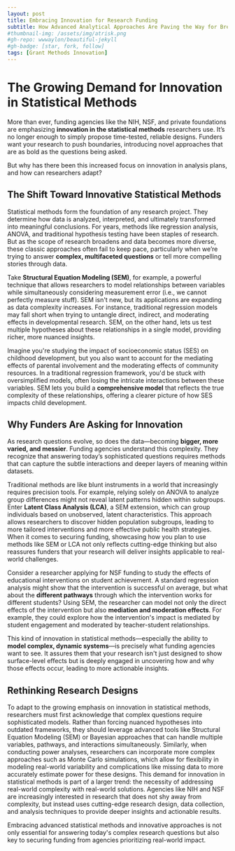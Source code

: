 ```yaml
---
layout: post
title: Embracing Innovation for Research Funding
subtitle: How Advanced Analytical Approaches Are Paving the Way for Breakthroughs and Securing Support from Leading Funding Agencies
#thumbnail-img: /assets/img/atrisk.png
#gh-repo: wwwaylon/beautiful-jekyll
#gh-badge: [star, fork, follow]
tags: [Grant Methods Innovation]
---
```


# The Growing Demand for Innovation in Statistical Methods

More than ever, funding agencies like the NIH, NSF, and private foundations are emphasizing **innovation in the statistical methods** researchers use. It’s no longer enough to simply propose time-tested, reliable designs. Funders want your research to push boundaries, introducing novel approaches that are as bold as the questions being asked.

But why has there been this increased focus on innovation in analysis plans, and how can researchers adapt?

## The Shift Toward Innovative Statistical Methods

Statistical methods form the foundation of any research project. They determine how data is analyzed, interpreted, and ultimately transformed into meaningful conclusions. For years, methods like regression analysis, ANOVA, and traditional hypothesis testing have been staples of research. But as the scope of research broadens and data becomes more diverse, these classic approaches often fail to keep pace, particularly when we’re trying to answer **complex, multifaceted questions** or tell more compelling stories through data.

Take **Structural Equation Modeling (SEM)**, for example, a powerful technique that allows researchers to model relationships between variables while simultaneously considering measurement error (i.e., we cannot perfectly measure stuff). SEM isn't new, but its applications are expanding as data complexity increases. For instance, traditional regression models may fall short when trying to untangle direct, indirect, and moderating effects in developmental research. SEM, on the other hand, lets us test multiple hypotheses about these relationships in a single model, providing richer, more nuanced insights.

Imagine you're studying the impact of socioeconomic status (SES) on childhood development, but you also want to account for the mediating effects of parental involvement and the moderating effects of community resources. In a traditional regression framework, you'd be stuck with oversimplified models, often losing the intricate interactions between these variables. SEM lets you build a **comprehensive model** that reflects the true complexity of these relationships, offering a clearer picture of how SES impacts child development.

## Why Funders Are Asking for Innovation

As research questions evolve, so does the data—becoming **bigger, more varied, and messier**. Funding agencies understand this complexity. They recognize that answering today’s sophisticated questions requires methods that can capture the subtle interactions and deeper layers of meaning within datasets.

Traditional methods are like blunt instruments in a world that increasingly requires precision tools. For example, relying solely on ANOVA to analyze group differences might not reveal latent patterns hidden within subgroups. Enter **Latent Class Analysis (LCA)**, a SEM extension, which can group individuals based on unobserved, latent characteristics. This approach allows researchers to discover hidden population subgroups, leading to more tailored interventions and more effective public health strategies. When it comes to securing funding, showcasing how you plan to use methods like SEM or LCA not only reflects cutting-edge thinking but also reassures funders that your research will deliver insights applicable to real-world challenges.

Consider a researcher applying for NSF funding to study the effects of educational interventions on student achievement. A standard regression analysis might show that the intervention is successful on average, but what about the **different pathways** through which the intervention works for different students? Using SEM, the researcher can model not only the direct effects of the intervention but also **mediation and moderation effects**. For example, they could explore how the intervention's impact is mediated by student engagement and moderated by teacher-student relationships.

This kind of innovation in statistical methods—especially the ability to **model complex, dynamic systems**—is precisely what funding agencies want to see. It assures them that your research isn't just designed to show surface-level effects but is deeply engaged in uncovering how and why those effects occur, leading to more actionable insights.

## Rethinking Research Designs

To adapt to the growing emphasis on innovation in statistical methods, researchers must first acknowledge that complex questions require sophisticated models. Rather than forcing nuanced hypotheses into outdated frameworks, they should leverage advanced tools like Structural Equation Modeling (SEM) or Bayesian approaches that can handle multiple variables, pathways, and interactions simultaneously. Similarly, when conducting power analyses, researchers can incorporate more complex approaches such as Monte Carlo simulations, which allow for flexibility in modeling real-world variability and complications like missing data to more accurately estimate power for these designs. This demand for innovation in statistical methods is part of a larger trend: the necessity of addressing real-world complexity with real-world solutions. Agencies like NIH and NSF are increasingly interested in research that does not shy away from complexity, but instead uses cutting-edge research design, data collection, and analysis techniques to provide deeper insights and actionable results.

Embracing advanced statistical methods and innovative approaches is not only essential for answering today's complex research questions but also key to securing funding from agencies prioritizing real-world impact.
